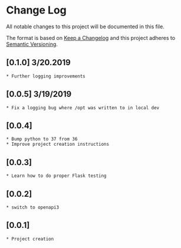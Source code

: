 # Change Log
All notable changes to this project will be documented in this file.

The format is based on [Keep a Changelog](http://keepachangelog.com/)
and this project adheres to [Semantic Versioning](http://semver.org/).

## [0.1.0] 3/20.2019
    * Further logging improvements

## [0.0.5] 3/19/2019
    * Fix a logging bug where /opt was written to in local dev

## [0.0.4]
    * Bump python to 37 from 36
    * Improve project creation instructions

## [0.0.3]
    * Learn how to do proper Flask testing

## [0.0.2]
    * switch to openapi3

## [0.0.1]
    * Project creation
